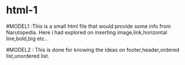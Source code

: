 # html-1
#MODEL1 :This is a small html file that would provide some info from Narutopedia. Here i had explored on inserting image,link,horizontal line,bold,big etc..


#MODEL2 : This is done for knowing the ideas on footer,header,ordered list,unordered list.
